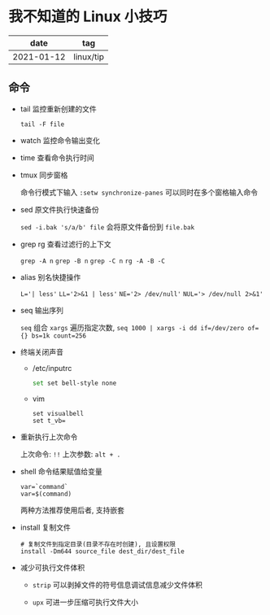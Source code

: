 # 我不知道的 Linux 小技巧

|    date    |    tag    |
|    ---     |    ---    |
| 2021-01-12 | linux/tip |

## 命令

- tail 监控重新创建的文件

    `tail -F file`

- watch 监控命令输出变化

- time 查看命令执行时间

- tmux 同步窗格

    命令行模式下输入 `:setw synchronize-panes` 可以同时在多个窗格输入命令

- sed 原文件执行快速备份

    `sed -i.bak 's/a/b' file` 会将原文件备份到 `file.bak`

- grep rg 查看过滤行的上下文

    `grep -A n` `grep -B n` `grep -C n` `rg -A -B -C`

- alias 别名快捷操作

    `L='| less'` `LL='2>&1 | less'` `NE='2> /dev/null'` `NUL='> /dev/null 2>&1'`

- seq 输出序列

    `seq` 组合 `xargs` 遍历指定次数, `seq 1000 | xargs -i dd if=/dev/zero of={} bs=1k count=256`

- 终端关闭声音

  - /etc/inputrc

    ```sh
    set set bell-style none
    ```

  - vim

    ```vim
    set visualbell
    set t_vb=
    ```

- 重新执行上次命令

    上次命令: `!!`
    上次参数: `alt + .`

- shell 命令结果赋值给变量

    ```shell
    var=`command`
    var=$(command)
    ```

    两种方法推荐使用后者, 支持嵌套

- install 复制文件

    ```shell
    # 复制文件到指定目录(目录不存在时创建), 且设置权限
    install -Dm644 source_file dest_dir/dest_file
    ```
- 减少可执行文件体积

    - `strip` 可以剥掉文件的符号信息调试信息减少文件体积

    - `upx` 可进一步压缩可执行文件大小

